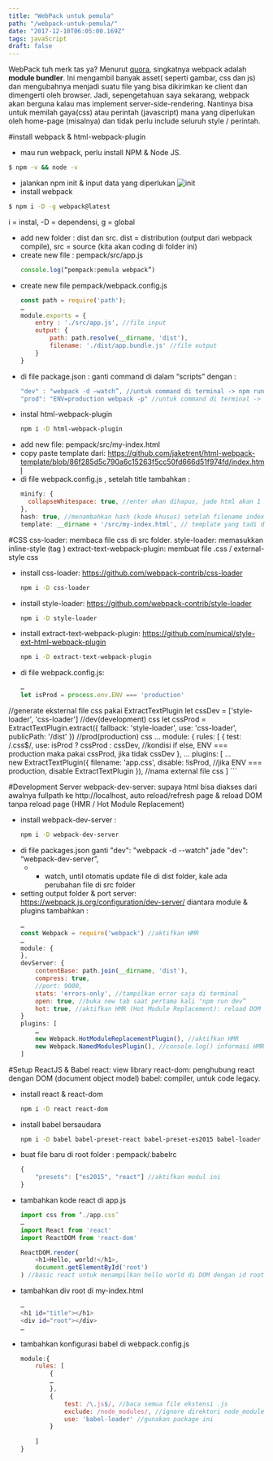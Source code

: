 ```yaml
---
title: "WebPack untuk pemula"
path: "/webpack-untuk-pemula/"
date: "2017-12-10T06:05:00.169Z"
tags: javaScript
draft: false
---
```

WebPack tuh merk tas ya? 
Menurut [quora](https://www.quora.com/What-is-Webpack), singkatnya webpack adalah **module bundler**. Ini mengambil banyak asset( seperti gambar, css dan js) dan mengubahnya menjadi suatu file yang bisa dikirimkan ke client dan dimengerti oleh browser. Jadi, sepengetahuan saya sekarang, webpack akan berguna kalau mas implement server-side-rendering. Nantinya bisa untuk memilah gaya(css) atau perintah (javascript) mana yang diperlukan oleh  home-page (misalnya) dan tidak perlu include seluruh style / perintah.

#install webpack & html-webpack-plugin
- mau run webpack, perlu install NPM & Node JS.
```bash
$ npm -v && node -v
```
- jalankan npm init & input data yang diperlukan
	![init](/images/webpack-pemula/npm-init.png)	
- install webpack
```bash
$ npm i -D -g webpack@latest
```
i = instal, -D = dependensi, g = global

- add new folder : dist dan src. dist = distribution (output dari webpack compile), src = source (kita akan coding di folder ini)
- create new file : pempack/src/app.js
	```javascript
    console.log(“pempack:pemula webpack”)
    ```
- create new file pempack/webpack.config.js
	```javascript
    const path = require('path');
	…
	module.exports = {
        entry : './src/app.js', //file input
        output: {
            path: path.resolve(__dirname, 'dist'),
            filename: './dist/app.bundle.js' //file output
        }
    }
    ```
- di file package.json : 
	ganti command di dalam “scripts” dengan : 
	```javascript
    "dev" : "webpack -d —watch”, //untuk command di terminal -> npm run dev
	"prod": "ENV=production webpack -p" //untuk command di terminal -> npm run prod
    ```
- instal html-webpack-plugin
	```bash
    npm i -D html-webpack-plugin
    ```
- add new file: pempack/src/my-index.html
- copy paste template dari: https://github.com/jaketrent/html-webpack-template/blob/86f285d5c790a6c15263f5cc50fd666d51f974fd/index.html 
- di file webpack.config.js , setelah title tambahkan :
	```javascript
    minify: {
      collapseWhitespace: true, //enter akan dihapus, jade html akan 1 line
    },
    hash: true, //menambahkan hash (kode khusus) setelah filename index_bundle.js?
    template: __dirname + '/src/my-index.html', // template yang tadi dibuat
    ```

#CSS
css-loader: membaca file css di src folder.
style-loader: memasukkan inline-style (tag <style></style>)
extract-text-webpack-plugin: membuat file .css / external-style css
- install css-loader: https://github.com/webpack-contrib/css-loader
	```bash
    npm i -D css-loader
    ```
- install style-loader: https://github.com/webpack-contrib/style-loader
	```bash
    npm i -D style-loader
    ```
- install extract-text-webpack-plugin: https://github.com/numical/style-ext-html-webpack-plugin
	```bash
    npm i -D extract-text-webpack-plugin
    ```
- di file webpack.config.js:
	```javascript
    …
	let isProd = process.env.ENV === 'production'
//generate eksternal file css pakai ExtractTextPlugin
let cssDev = ['style-loader', 'css-loader'] //dev(development) css
let cssProd = ExtractTextPlugin.extract({
  fallback: 'style-loader',
  use: 'css-loader',
  publicPath: '/dist'
}) //prod(production) css
…
module: {
    rules: [
      {
        test: /\.css$/,
        use: isProd ? cssProd : cssDev, //kondisi if else, ENV === production maka pakai cssProd, jika tidak cssDev
      },
…
	plugins: [
	…	
	new ExtractTextPlugin({
      filename: 'app.css',
      disable: !isProd, //jika ENV === production, disable ExtractTextPlugin
    }), //nama external file css
	]
    ```

#Development Server
webpack-dev-server: supaya html bisa diakses dari awalnya fullpath ke http://localhost, auto reload/refresh page & reload DOM tanpa reload page (HMR / Hot Module Replacement)
- install webpack-dev-server : 
	```bash
    npm i -D webpack-dev-server
    ```
- di file packages.json
	ganti "dev": "webpack -d --watch" jade "dev": “webpack-dev-server”,
	- - watch, until otomatis update file di dist folder, kale ada perubahan file di src folder
- setting output folder & port server: https://webpack.js.org/configuration/dev-server/
	diantara module & plugins tambahkan :
	```javascript
    …
	const Webpack = require('webpack') //aktifkan HMR
	…
	module: {
	},
	devServer: {
		contentBase: path.join(__dirname, 'dist'),
		compress: true,
		//port: 9000,
		stats: 'errors-only', //tampilkan error saja di terminal
		open: true, //buka new tab saat pertama kali "npm run dev”
		hot: true, //aktifkan HMR (Hot Module Replacement): reload DOM tanpa reload page
	}
	plugins: [
		…
		new Webpack.HotModuleReplacementPlugin(), //aktifkan HMR
		new Webpack.NamedModulesPlugin(), //console.log() informasi HMR
	]
    ```

#Setup ReactJS & Babel
react: view library
react-dom: penghubung react dengan DOM (document object model)
babel: compiler, untuk code legacy.
- install react & react-dom
	```bash
    npm i -D react react-dom
    ```
- install babel bersaudara
	```bash
    npm i -D babel babel-preset-react babel-preset-es2015 babel-loader babel-core
    ```
- buat file baru di root folder : pempack/.babelrc
	```javascript
    {
		"presets": ["es2015", "react"] //aktifkan modul ini
	}
    ```
- tambahkan kode react di app.js
	```javascript
    import css from ‘./app.css’
	…
	import React from 'react'
	import ReactDOM from 'react-dom'

	ReactDOM.render(
		<h1>Hello, world!</h1>,
		document.getElementById('root')
	) //basic react untuk menampilkan hello world di DOM dengan id root
    ```
- tambahkan div root di my-index.html
	```bash
    …
	<h1 id="title"></h1>
	<div id="root"></div>
	…
    ```
- tambahkan konfigurasi babel di webpack.config.js
	```javascript
    module:{
		rules: [
			{
			…
			},
			{
				test: /\.js$/, //baca semua file ekstensi .js
				exclude: /node_modules/, //ignore direktori node_modules
				use: 'babel-loader' //gunakan package ini
			}
			
		]
	}
    ```